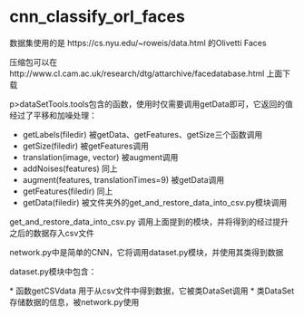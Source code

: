 # cnn_classify_orl_faces
<p>数据集使用的是 https://cs.nyu.edu/~roweis/data.html 的Olivetti Faces
<p>压缩包可以在http://www.cl.cam.ac.uk/research/dtg/attarchive/facedatabase.html 上面下载

p>dataSetTools.tools包含的函数，使用时仅需要调用getData即可，它返回的值经过了平移和加噪处理：</p>
* getLabels(filedir) 被getData、getFeatures、getSize三个函数调用
* getSize(filedir) 被getFeatures调用
* translation(image, vector) 被augment调用
* addNoises(features) 同上
* augment(features, translationTimes=9) 被getData调用
* getFeatures(filedir) 同上
* getData(filedir) 被文件夹外的get_and_restore_data_into_csv.py模块调用
<p>get_and_restore_data_into_csv.py 调用上面提到的模块，并将得到的经过提升之后的数据存入csv文件
<p>network.py中是简单的CNN，它将调用dataset.py模块，并使用其类得到数据
<p>dataset.py模块中包含：</p>
* 函数getCSVdata 用于从csv文件中得到数据，它被类DataSet调用
* 类DataSet 存储数据的信息，被network.py使用

